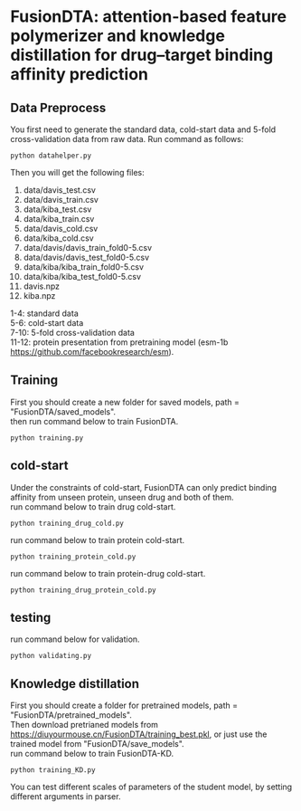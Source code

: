 # FusionDTA: attention-based feature polymerizer and knowledge distillation for drug–target binding affinity prediction

## Data Preprocess
You first need to generate the standard data, cold-start data and 5-fold cross-validation data from raw data. 
Run command as follows:
    
    python datahelper.py

Then you will get the following files:
1. data/davis_test.csv
2. data/davis_train.csv
3. data/kiba_test.csv
4. data/kiba_train.csv
5. data/davis_cold.csv
6. data/kiba_cold.csv
7. data/davis/davis_train_fold0-5.csv
8. data/davis/davis_test_fold0-5.csv
9. data/kiba/kiba_train_fold0-5.csv
10. data/kiba/kiba_test_fold0-5.csv
11. davis.npz
12. kiba.npz


1-4: standard data  
5-6: cold-start data  
7-10: 5-fold cross-validation data  
11-12: protein presentation from pretraining model (esm-1b https://github.com/facebookresearch/esm).  

## Training
First you should create a new folder for saved models, path = "FusionDTA/saved_models".  
then run command below to train FusionDTA.

    python training.py
  
## cold-start
Under the constraints of cold-start, FusionDTA can only predict binding affinity from unseen protein, unseen drug and both of them.  
run command below to train drug cold-start.

    python training_drug_cold.py
    
run command below to train protein cold-start.

    python training_protein_cold.py
    
run command below to train protein-drug cold-start.

    python training_drug_protein_cold.py

  
## testing
run command below for validation.

    python validating.py 

## Knowledge distillation
First you should create a folder for pretrained models, path = "FusionDTA/pretrained_models".  
Then download pretrianed models from https://diuyourmouse.cn/FusionDTA/training_best.pkl, or just use the trained model from "FusionDTA/save_models".  
run command below to train FusionDTA-KD.

    python training_KD.py
    
You can test different scales of parameters of the student model, by setting different arguments in parser.
